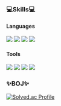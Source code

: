 
### 💻Skills💻

#### Languages

<img src="https://img.shields.io/badge/Python-3776AB?style=flat&logo=python&logoColor=white"/>
<img src="https://img.shields.io/badge/Java-FFFFFF?style=flat&logo=openjdk&logoColor=black"/>
<img src="https://img.shields.io/badge/R-276DC3?style=flat&logo=r&logoColor=white"/>
<img src="https://img.shields.io/badge/MySQL-4479A1?style=flat&logo=mysql&logoColor=white"/>

####  Tools
<img src="https://img.shields.io/badge/JupyterNotebook-F37626?style=flat&logo=jupyter&logoColor=white"/>
<img src="https://img.shields.io/badge/PyCharm-000000?style=flat&logo=pycharm&logoColor=white"/>
<img src="https://img.shields.io/badge/Eclipse-2C2255?style=flat&logo=eclipseide&logoColor=white"/>
<img src="https://img.shields.io/badge/RStudio-75AADB?style=flat&logo=rstudio&logoColor=white"/>

### ✨BOJ✨
[![Solved.ac Profile](http://mazassumnida.wtf/api/v2/generate_badge?boj=kejh66)](https://solved.ac/kejh66/)

</div>
